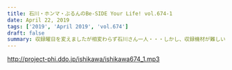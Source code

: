 ```yaml
---
title: 石川・ホンマ・ぶるんのBe-SIDE Your Life! vol.674-1
date: April 22, 2019
tags: ['2019', 'April 2019', 'vol.674']
draft: false
summary: 収録曜日を変えましたが相変わらず石川さん一人・・・しかし、収録機材が難しいです。MIURA
---
```


http://project-phi.ddo.jp/ishikawa/ishikawa674_1.mp3
